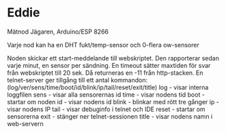 # Eddie
Mätnod Jägaren,
Arduino/ESP 8266

Varje nod kan ha en DHT fukt/temp-sensor och 0-flera ow-sensorer

Noden skickar ett start-meddelande till webskriptet.
Den rapporterar sedan varje minut, en sensor per sändning.
En timeout sätter maxtiden för svar från webskriptet till 20 sek. Då returneras en -11 från http-stacken.
En telnet-server ger tillgång till ett antal kommandon:
(log/ver/sens/time/boot/id/blink/ip/tail/reset/exit/title)
log - visar interna loggfilen
sens - visar alla sensorernas id
time - visar nodens tid
boot - startar om noden
id - visar nodens id
blink - blinkar med rött tre gånger
ip - visar nodens IP
tail - visar debuginfo i telnet och IDE
reset - startar om sensorerna
exit - stänger ner telnet-sessionen
title - visar nodens namn i web-servern
